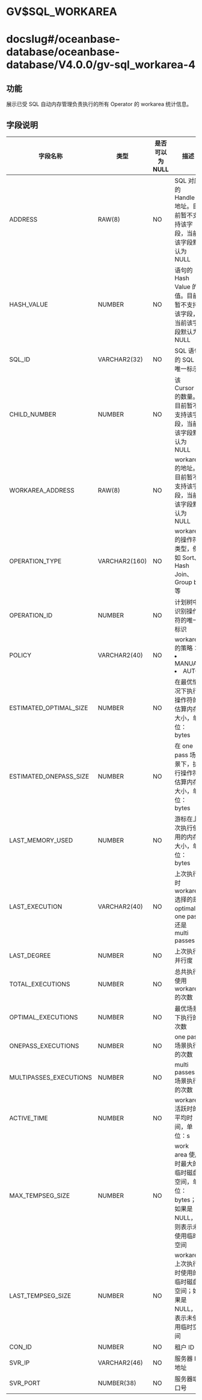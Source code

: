 GV$SQL_WORKAREA
====================================

# docslug#/oceanbase-database/oceanbase-database/V4.0.0/gv-sql_workarea-4

**功能**
---------------------------

展示已受 SQL 自动内存管理负责执行的所有 Operator 的 workarea 统计信息。

**字段说明**
-----------------------------

|        **字段名称**        |    **类型**    | **是否可以为 NULL** |                                                                **描述**                                                                 |
|------------------------|--------------|----------------|---------------------------------------------------------------------------------------------------------------------------------------|
| ADDRESS                | RAW(8)       | NO             | SQL 对应的 Handle 地址。目前暂不支持该字段，当前该字段默认为 NULL                                                                                             |
| HASH_VALUE             | NUMBER       | NO             | 语句的 Hash Value 的值。目前暂不支持该字段，当前该字段默认为 NULL                                                                                             |
| SQL_ID                 | VARCHAR2(32) | NO             | SQL 语句的 SQL 唯一标示                                                                                                                      |
| CHILD_NUMBER           | NUMBER       | NO             | 该 Cursor 的数量。目前暂不支持该字段，当前该字段默认为 NULL                                                                                                  |
| WORKAREA_ADDRESS       | RAW(8)       | NO             | workarea 的地址。目前暂不支持该字段，当前该字段默认为 NULL                                                                                                  |
| OPERATION_TYPE         | VARCHAR2(160) | NO             | workarea 的操作符类型，例如 Sort、Hash Join、Group by等                                                                                           |
| OPERATION_ID           | NUMBER   | NO             | 计划树中识别操作符的唯一标识                                                                                                                        |
| POLICY                 | VARCHAR2(40) | NO             | workarea 的策略： <li> MANUAL   <li> AUTO    |
| ESTIMATED_OPTIMAL_SIZE | NUMBER   | NO             | 在最优情况下执行操作符的估算内存大小，单位：bytes                                                                                                           |
| ESTIMATED_ONEPASS_SIZE | NUMBER   | NO             | 在 one pass 场景下，执行操作符估算内存大小，单位：bytes                                                                                                   |
| LAST_MEMORY_USED       | NUMBER   | NO             | 游标在上次执行使用的内存大小，单位：bytes                                                                                                               |
| LAST_EXECUTION         | VARCHAR2(40) | NO             | 上次执行时 workarea 选择的是 optimal、one pass 还是 multi passes                                                                                  |
| LAST_DEGREE            | NUMBER   | NO             | 上次执行并行度                                                                                                                               |
| TOTAL_EXECUTIONS       | NUMBER   | NO             | 总共执行使用 workarea 的次数                                                                                                                   |
| OPTIMAL_EXECUTIONS     | NUMBER   | NO             | 最优场景下执行的次数                                                                                                                            |
| ONEPASS_EXECUTIONS     | NUMBER   | NO             | one pass 场景执行的次数                                                                                                                      |
| MULTIPASSES_EXECUTIONS | NUMBER   | NO             | multi passes 场景执行的次数                                                                                                                  |
| ACTIVE_TIME            | NUMBER   | NO             | workarea 活跃时的平均时间，单位：s                                                                                                                |
| MAX_TEMPSEG_SIZE       | NUMBER   | NO             | work area 使用时最大的临时磁盘空间，单位：bytes；如果是 NULL，则表示未使用临时空间                                                                                   |
| LAST_TEMPSEG_SIZE      | NUMBER   | NO             | workarea 上次执行时使用的临时磁盘空间；如果是 NULL，表示未使用临时空间                                                                                            |
| CON_ID                 | NUMBER   | NO             | 租户 ID   |
| SVR_IP                 | VARCHAR2(46)   | NO             | 服务器 IP 地址   |
| SVR_PORT               | NUMBER(38)   | NO             | 服务器端口号   |